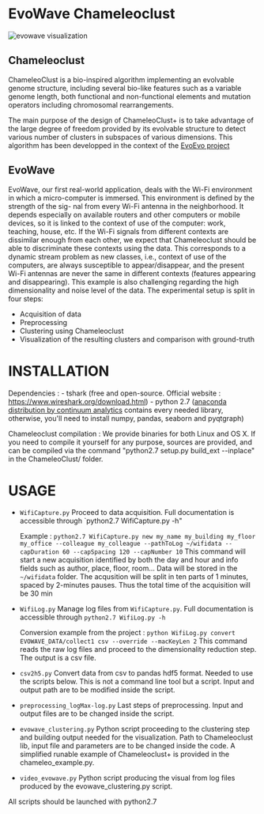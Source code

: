 # EvoWave Chameleoclust

![evowave visualization](./evowave_visualization)

## Chameleoclust

ChameleoClust is a bio-inspired algorithm implementing an evolvable genome structure, including several bio-like features such as a variable genome length, both functional and non-functional elements and mutation operators including chromosomal rearrangements.

The main purpose of the design of ChameleoClust+ is to take advantage of the large degree of freedom provided by its evolvable structure to detect various number of clusters in subspaces of various dimensions.
This algorithm has been developped in the context of the [EvoEvo project](https://evoevo.liris.cnrs.fr/)

## EvoWave

EvoWave, our first real-world application, deals with the Wi-Fi environment in which a micro-computer is immersed. This environment is defined by the strength of the sig- nal from every Wi-Fi antenna in the neighborhood. It depends especially on available routers and other computers or mobile devices, so it is linked to the context of use of the computer: work, teaching, house, etc. If the Wi-Fi signals from different contexts are dissimilar enough from each other, we expect that Chameleoclust should be able to discriminate these contexts using the data. This corresponds to a dynamic stream problem as new classes, i.e., context of use of the computers, are always susceptible to appear/disappear, and the present Wi-Fi antennas are never the same in different contexts (features appearing and disappearing). This example is also challenging regarding the high dimensionality and noise level of the data. The experimental setup is split in four steps:

+ Acquisition of data
+ Preprocessing
+ Clustering using Chameleoclust
+ Visualization of the resulting clusters and comparison with ground-truth


# INSTALLATION

Dependencies :
    - tshark (free and open-source. Official website : https://www.wireshark.org/download.html)
    - python 2.7 ([anaconda distribution by continuum analytics](https://www.continuum.io/downloads) contains every needed library, otherwise, you'll need to install numpy, pandas, seaborn and pyqtgraph)

Chameleoclust compilation :
    We provide binaries for both Linux and OS X. If you need to compile it yourself for any purpose, sources are provided, and can be compiled via the command "python2.7 setup.py build_ext --inplace" in the ChameleoClust/ folder.

# USAGE

+ `WifiCapture.py`
    Proceed to data acquisition. Full documentation is accessible through `python2.7 WifiCapture.py -h"

    Example : `python2.7 WifiCapture.py new my_name my_building my_floor my_office --colleague my_colleague --pathToLog ~/wifidata --capDuration 60 --capSpacing 120 --capNumber 10`
    This command will start a new acquisition identified by both the day and hour and info fields such as author, place, floor, room... Data will be stored in the `~/wifidata` folder. The acqusition will be split in ten parts of 1 minutes, spaced by 2-minutes pauses. Thus the total time of the acquisition will be 30 min

+ `WifiLog.py`
    Manage log files from `WifiCapture.py`. Full documentation is accessible through `python2.7 WifiLog.py -h`

    Conversion example from the project : `python WifiLog.py convert EVOWAVE_DATA/collect1 csv --override --macKeyLen 2`
    This command reads the raw log files and proceed to the dimensionality reduction step. The output is a csv file.

+ `csv2h5.py`
    Convert data from csv to pandas hdf5 format. Needed to use the scripts below.
    This is not a command line tool but a script. Input and output path are to be modified inside the script.

+ `preprocessing_logMax-log.py`
    Last steps of preprocessing.
    Input and output files are to be changed inside the script.

+ `evowave_clustering.py`
    Python script proceeding to the clustering step and building output needed for the visualization.
    Path to Chameleoclust lib, input file and parameters are to be changed inside the code. A simplified runable example of Chameleoclust+ is provided in the chameleo_example.py.

+ `video_evowave.py`
    Python script producing the visual from log files produced by the evowave_clustering.py script.

All scripts should be launched with python2.7
